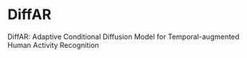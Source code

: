 # DiffAR
DiffAR: Adaptive Conditional Diffusion Model for Temporal-augmented Human Activity Recognition
